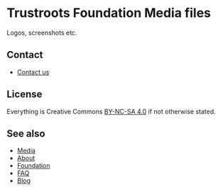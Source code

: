 # Trustroots Foundation Media files
Logos, screenshots etc.

## Contact
- [Contact us](https://www.trustroots.org/#!/contact)

## License
Everything is Creative Commons [BY-NC-SA 4.0](https://creativecommons.org/licenses/by-nc-sa/4.0/) if not otherwise stated.

## See also
- [Media](https://www.trustroots.org/#!/media)
- [About](https://www.trustroots.org/#!/about)
- [Foundation](https://www.trustroots.org/#!/foundation)
- [FAQ](https://www.trustroots.org/#!/faq)
- [Blog](http://ideas.trustroots.org/)
